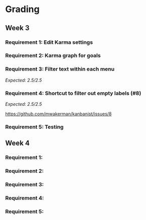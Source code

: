 # Grading

## Week 3

### Requirement 1: Edit Karma settings

### Requirement 2: Karma graph for goals

### Requirement 3: Filter text within each menu

_Expected: 2.5/2.5_

### Requirement 4: Shortcut to filter out empty labels (#8)

_Expected: 2.5/2.5_

https://github.com/mwakerman/kanbanist/issues/8

### Requirement 5: Testing

## Week 4

### Requirement 1:

### Requirement 2:

### Requirement 3:

### Requirement 4:

### Requirement 5:
